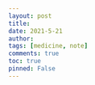 ```yaml
---
layout: post
title: 
date: 2021-5-21
author: 
tags: [medicine, note]
comments: true
toc: true
pinned: False
---
```


<!-- more -->

